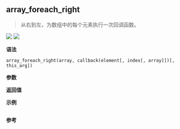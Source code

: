 ## array_foreach_right

> 从右到左，为数组中的每个元素执行一次回调函数。

![](https://img.shields.io/badge/-Array-blue)
![](https://img.shields.io/badge/-Traverse-blue)

**语法**

`array_foreach_right(array, callback(element[, index[, array]])[, this_arg])`

**参数**

**返回值**

**示例**

```js

```

**参考**
